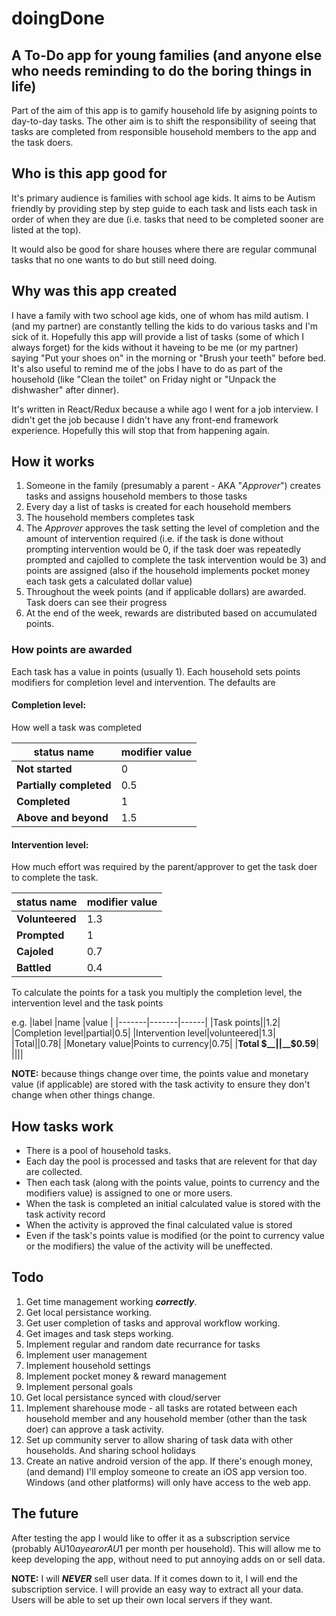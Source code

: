 # doingDone
## A To-Do app for young families (and anyone else who needs reminding to do the boring things in life)

Part of the aim of this app is to gamify household life by asigning points to day-to-day tasks. The other aim is to shift the responsibility of seeing that tasks are completed from responsible household members to the app and the task doers.

## Who is this app good for

It's primary audience is families with school age kids. It aims to be Autism friendly by providing step by step guide to each task and lists each task in order of when they are due (i.e. tasks that need to be completed sooner are listed at the top).

It would also be good for share houses where there are regular communal tasks that no one wants to do but still need doing.

## Why was this app created

I have a family with two school age kids, one of whom has mild autism. I (and my partner) are constantly telling the kids to do various tasks and I'm sick of it. Hopefully this app will provide a list of tasks (some of which I always forget) for the kids without it haveing to be me (or my partner) saying "Put your shoes on" in the morning or "Brush your teeth" before bed. It's also useful to remind me of the jobs I have to do as part of the household (like "Clean the toilet" on Friday night or "Unpack the dishwasher" after dinner).

It's written in React/Redux because a while ago I went for a job interview. I didn't get the job because I didn't have any front-end framework experience. Hopefully this will stop that from happening again.

## How it works

1. Someone in the family (presumably a parent - AKA "_Approver_") creates tasks and assigns household members to those tasks
2. Every day a list of tasks is created for each household members
3. The household members completes task
4. The _Approver_ approves the task setting the level of completion and the amount of intervention required (i.e. if the task is done without prompting intervention would be 0, if the task doer was repeatedly prompted and cajolled to complete the task intervention would be 3) and points are assigned (also if the household implements pocket money each task gets a calculated dollar value)
5. Throughout the week points (and if applicable dollars) are awarded. Task doers can see their progress
6. At the end of the week, rewards are distributed based on accumulated points.

### How points are awarded

Each task has a value in points (usually 1).
Each household sets points modifiers for completion level and intervention.
The defaults are 

#### Completion level:

How well a task was completed

| status name | modifier value |
|-------------|----------------|
|__Not started__|0|
|__Partially completed__|0.5|
|__Completed__|1|
|__Above and beyond__|1.5|

#### Intervention level:

How much effort was required by the parent/approver to get the task doer to complete the task.

| status name | modifier value |
|-------------|----------------|
|__Volunteered__|1.3|
|__Prompted__|1|
|__Cajoled__|0.7|
|__Battled__|0.4|

To calculate the points for a task you multiply the completion level, the intervention level and the task points

e.g.
|label  |name   |value |
|-------|-------|------|
|Task points||1.2|
|Completion level|partial|0.5|
|Intervention level|volunteered|1.3|
|Total||0.78|
|Monetary value|Points to currency|0.75|
|__Total $__||__$0.59__|
||||

__NOTE:__ because things change over time, the points value and monetary value (if applicable) are stored with the task activity to ensure they don't change when other things change.

## How tasks work

* There is a pool of household tasks.
* Each day the pool is processed and tasks that are relevent for that day are collected.
* Then each task (along with the points value, points to currency and the modifiers value) is assigned to one or more users.
* When the task is completed an initial calculated value is stored with the task activity record
* When the activity is approved the final calculated value is stored
* Even if the task's points value is modified (or the point to currency value or the modifiers) the value of the activity will be uneffected.


## Todo

1. Get time management working __*correctly*__.
2. Get local persistance working.
3. Get user completion of tasks and approval workflow working.
4. Get images and task steps working.
5. Implement regular and random date recurrance for tasks
6. Implement user management
7. Implement household settings
8. Implement pocket money & reward management
9. Implement personal goals
10. Get local persistance synced with cloud/server
11. Implement sharehouse mode - all tasks are rotated between each household member and any household member (other than the task doer) can approve a task activity.
12. Set up community server to allow sharing of task data with other households. And sharing school holidays
13. Create an native android version of the app. If there's enough money, (and demand) I'll employ someone to create an iOS app version too. Windows (and other platforms) will only have access to the web app.

## The future

After testing the app I would like to offer it as a subscription service (probably AU$10 a year or AU$1 per month per household). This will allow me to keep developing the app, without need to put annoying adds on or sell data.

__NOTE:__ I will __*NEVER*__ sell user data. If it comes down to it, I will end the subscription service. I will provide an easy way to extract all your data. Users will be able to set up their own local servers if they want.